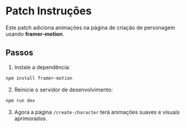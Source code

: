 # Patch Instruções

Este patch adiciona animações na página de criação de personagem usando **framer-motion**.

## Passos

1. Instale a dependência:
```bash
npm install framer-motion
```

2. Reinicie o servidor de desenvolvimento:
```bash
npm run dev
```

3. Agora a página `/create-character` terá animações suaves e visuais aprimorados.
